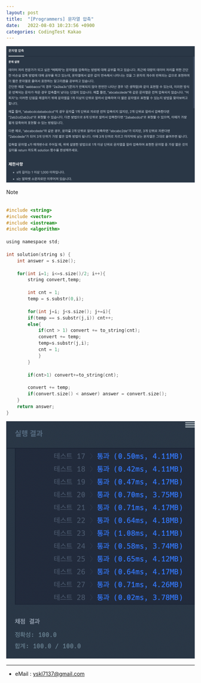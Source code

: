 ```yaml
---
layout: post
title:  "[Programmers] 문자열 압축"
date:   2022-08-03 10:23:56 +0900
categories: CodingTest Kakao
---
```


![Scr2](/img/220803/220803_1Scr2.png)

Note <br>

~~~ c

#include <string>
#include <vector>
#include <iostream>
#include <algorithm>

using namespace std;

int solution(string s) {
    int answer = s.size();

    for(int i=1; i<=s.size()/2; i++){
        string convert,temp;

        int cnt = 1;
        temp = s.substr(0,i);

        for(int j=i; j<s.size(); j+=i){
        if(temp == s.substr(j,i)) cnt++;
        else{
            if(cnt > 1) convert += to_string(cnt);
            convert += temp;
            temp=s.substr(j,i);
            cnt = 1;
            }
        }

        if(cnt>1) convert+=to_string(cnt);

        convert += temp;
        if(convert.size() < answer) answer = convert.size();
    }
    return answer;
}
~~~

![Scr1](/img/220803/220803_1Scr1.png)

***
* eMail : <yskl7137@gmail.com>
